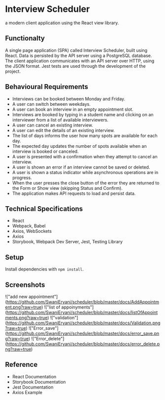 # Interview Scheduler
  a modern client application using the React view library.

## Functionalty
A single page application (SPA) called Interview Scheduler, built using React.
Data is persisted by the API server using a PostgreSQL database.
The client application communicates with an API server over HTTP, using the JSON format.
Jest tests are used through the development of the project.

## Behavioural Requirements
- Interviews can be booked between Monday and Friday.
- A user can switch between weekdays.
- A user can book an interview in an empty appointment slot.
- Interviews are booked by typing in a student name and clicking on an interviewer from a list of available interviewers.
- A user can cancel an existing interview.
- A user can edit the details of an existing interview.
- The list of days informs the user how many spots are available for each day.
- The expected day updates the number of spots available when an interview is booked or canceled.
- A user is presented with a confirmation when they attempt to cancel an interview.
- A user is shown an error if an interview cannot be saved or deleted.
- A user is shown a status indicator while asynchronous operations are in progress.
- When the user presses the close button of the error they are returned to the Form or Show view (skipping Status and Confirm).
- The application makes API requests to load and persist data.

## Technical Specifications
- React
- Webpack, Babel
- Axios, WebSockets
- Axios
- Storybook, Webpack Dev Server, Jest, Testing Library

## Setup

Install dependencies with `npm install`.

## Screenshots
!["add new appointment"] (https://github.com/SwaniEryani/scheduler/blob/master/docs/AddAppointment.png?raw=true)
!["list of appoinyments"] (https://github.com/SwaniEryani/scheduler/blob/master/docs/listOfAppointments.png?raw=true)
!["validation"] (https://github.com/SwaniEryani/scheduler/blob/master/docs/Validation.png?raw=true)
!["Error_save"] (https://github.com/SwaniEryani/scheduler/blob/master/docs/error_save.png?raw=true)
!["Error_delete"] (https://github.com/SwaniEryani/scheduler/blob/master/docs/error_delete.png?raw=true)
## Reference
- React Documentation
- Storybook Documentation
- Jest Documentation
- Axios Example
